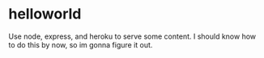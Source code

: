# helloworld

Use node, express, and heroku to serve some content. I should know how to do this by now, so im gonna figure it out. 
